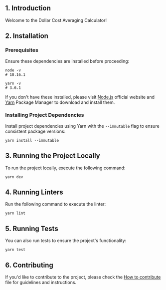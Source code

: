 ## 1. Introduction

Welcome to the Dollar Cost Averaging Calculator!

## 2. Installation

### Prerequisites

Ensure these dependencies are installed before proceeding:

```shell
node -v
# 18.16.1

yarn -v
# 3.6.1
```

If you don't have these installed, please visit [Node.js](https://nodejs.org/en) official website and [Yarn](https://yarnpkg.com/) Package Manager to download and install them.

### Installing Project Dependencies

Install project dependencies using Yarn with the `--immutable` flag to ensure consistent package versions:

```shell
yarn install --immutable
```

## 3. Running the Project Locally

To run the project locally, execute the following command:

```shell
yarn dev
```

## 4. Running Linters

Run the following command to execute the linter:

```shell
yarn lint
```

## 5. Running Tests

You can also run tests to ensure the project's functionality:

```shell
yarn test
```

## 6. Contributing

If you'd like to contribute to the project, please check the [How to contribute](./CONTRIBUTING.md) file for guidelines and instructions.
